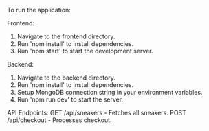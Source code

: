To run the application:

Frontend:
1. Navigate to the frontend directory.
2. Run 'npm install' to install dependencies.
3. Run 'npm start' to start the development server.

Backend:
1. Navigate to the backend directory.
2. Run 'npm install' to install dependencies.
3. Setup MongoDB connection string in your environment variables.
4. Run 'npm run dev' to start the server.

API Endpoints:
GET /api/sneakers - Fetches all sneakers.
POST /api/checkout - Processes checkout.